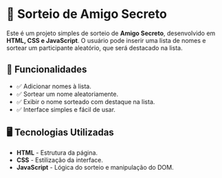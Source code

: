 # 🎁 Sorteio de Amigo Secreto

Este é um projeto simples de sorteio de **Amigo Secreto**, desenvolvido em **HTML, CSS e JavaScript**. O usuário pode inserir uma lista de nomes e sortear um participante aleatório, que será destacado na lista.

## 🚀 Funcionalidades

- ✅ Adicionar nomes à lista.
- ✅ Sortear um nome aleatoriamente.
- ✅ Exibir o nome sorteado com destaque na lista.
- ✅ Interface simples e fácil de usar.

## 🖥️ Tecnologias Utilizadas

- **HTML** - Estrutura da página.
- **CSS** - Estilização da interface.
- **JavaScript** - Lógica do sorteio e manipulação do DOM.
